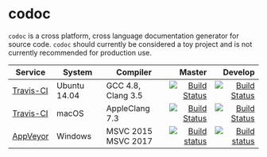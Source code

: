 # codoc

`codoc` is a cross platform, cross language documentation generator for
source code.  `codoc` should currently be considered a toy project and is not
currently recommended for production use.

| Service | System | Compiler | Master | Develop |
| ------- | ------ | -------- | -----: | ------: |
| [Travis-CI](https://travis-ci.org/codoc-group/codoc) | Ubuntu 14.04 | GCC 4.8, Clang 3.5 | [![Build Status](https://travis-ci.org/codoc-group/codoc.svg?branch=master)](https://travis-ci.org/codoc-group/codoc) | [![Build Status](https://travis-ci.org/codoc-group/codoc.svg?branch=develop)](https://travis-ci.org/codoc-group/codoc) |
| [Travis-CI](https://travis-ci.org/codoc-group/codoc) | macOS | AppleClang 7.3 | [![Build Status](https://travis-ci.org/codoc-group/codoc.svg?branch=master)](https://travis-ci.org/codoc-group/codoc) | [![Build Status](https://travis-ci.org/codoc-group/codoc.svg?branch=develop)](https://travis-ci.org/codoc-group/codoc) |
| [AppVeyor]() | Windows | MSVC 2015<br>MSVC 2017 | [![Build status](https://ci.appveyor.com/api/projects/status/4t31c37yqiymyqr8/branch/master?svg=true)](https://ci.appveyor.com/project/hsmith/codoc/branch/master) | [![Build status](https://ci.appveyor.com/api/projects/status/4t31c37yqiymyqr8/branch/develop?svg=true)](https://ci.appveyor.com/project/hsmith/codoc/branch/develop) |
